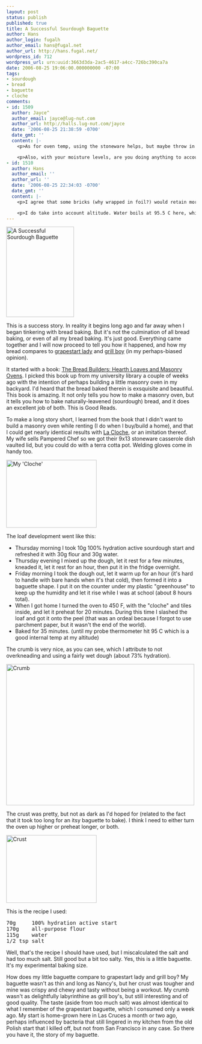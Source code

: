 ```yaml
---
layout: post
status: publish
published: true
title: A Successful Sourdough Baguette
author: Hans
author_login: fugalh
author_email: hans@fugal.net
author_url: http://hans.fugal.net/
wordpress_id: 712
wordpress_url: urn:uuid:3663d3da-2ac5-4617-a4cc-726bc390ca7a
date: 2006-08-25 19:06:00.000000000 -07:00
tags:
- sourdough
- bread
- baguette
- cloche
comments:
- id: 1509
  author: Jayce^
  author_email: jayce@lug-nut.com
  author_url: http://halls.lug-nut.com/jayce
  date: '2006-08-25 21:38:59 -0700'
  date_gmt: ''
  content: |-
    <p>As for oven temp, using the stoneware helps, but maybe throw in couple hearth bricks wrapped in foil in the bottom when you start your preheat.  It'll even out the heat even more than just the stoneware, especially in an oven that fluctuates a lot (as we know, they all do).</p>

    <p>Also, with your moisture levels, are you doing anything to account for your elevation difference?  Do you think that might be effecting your crust, as the time for the water to heat/boil changes?</p>
- id: 1510
  author: Hans
  author_email: ''
  author_url: ''
  date: '2006-08-25 22:34:03 -0700'
  date_gmt: ''
  content: |-
    <p>I agree that some bricks (why wrapped in foil?) would retain more heat, but it would also take much longer to preheat. And once preheated it needs time to come to equilibrium. For one loaf, I think the heat retained by the stoneware and tiles is more than enough. I think it will work well with either a little longer preheat (to let the stoneware get to full heat and equilibrium), or a higher temperature (brick ovens get much hotter than a regular oven, although the air temp inside is roughly 400-450 the walls/hearth are much hotter).</p>

    <p>I do take into account altitude. Water boils at 95.5 C here, which is why I set the probe thermometer at 95. If the bread gets to 96+ then it's way overcooked and will be dry and stale quickly. At lower elevations you generally cook to 96 C anyway, though, because the bread is done then, so I'm not sure if anything changes there. However the crust gets much hotter than the boiling point of water so from that perspective it's pretty much irrelevant.</p>
---
```

<p><a href="http://www.flickr.com/photos/fugalh/224824890/" title="Photo Sharing"><img src="http://static.flickr.com/69/224824890_5b5e7611a4_m.jpg" width="180" height="240" alt="A Successful Sourdough Baguette" /></a></p>

<p>This is a success story. In reality it begins long ago and far away when I
began tinkering with bread baking. But it's not the culmination of all bread
baking, or even of all my bread baking. It's just good. Everything came
together and I will now proceed to tell you how it happened, and how my bread
compares to <a href="http://www.labreabakery.com/">grapestart lady</a> and <a href="http://www.mesagrill.com/">grill
boy</a> (in my perhaps-biased opinion).</p>

<p>It started with a book: <a href="http://www.amazon.com/gp/product/1890132055/104-6392959-9493511?v=glance&amp;n=283155">The Bread Builders: Hearth Loaves and Masonry
Ovens</a>.
I picked this book up from my university library a couple of weeks ago with the
intention of perhaps building a little masonry oven in my backyard. I'd heard
that the bread baked therein is exsquisite and beautiful. This book is amazing.
It not only tells you how to make a masonry oven, but it tells you how to bake
naturally-leavened (sourdough) bread, and it does an excellent job of both.
This is Good Reads. </p>

<p>To make a long story short, I learned from the book that I didn't want to build
a masonry oven while renting (I do when I buy/build a home), and that I could
get nearly identical results with <a href="http://www.amazon.com/Sassafras-Cloche-Brick/dp/B00004S1D5/sr=8-1/qid=1156553253/ref=pd_bbs_1/104-6392959-9493511?ie=UTF8">La
Cloche</a>,
or an imitation thereof. My wife sells Pampered Chef so we got their 9x13
stoneware casserole dish vaulted lid, but you could do with a terra cotta pot.
Welding gloves come in handy too.</p>

<p><a href="http://www.flickr.com/photos/fugalh/224824753/" title="Photo Sharing"><img src="http://static.flickr.com/66/224824753_fb6a7f34d2_m.jpg" width="240" height="180" alt="My 'Cloche'" /></a></p>

<p>The loaf development went like this:</p>

<ul>
<li>Thursday morning I took 10g 100% hydration active sourdough start and refreshed it with 30g flour and 30g water. </li>
<li>Thursday evening I mixed up the dough, let it rest for a few minutes, kneaded it, let it rest for an hour, then put it in the fridge overnight.</li>
<li>Friday morning I took the dough out, let it warm up for an hour (it's hard to handle with bare hands when it's that cold), then formed it into a baguette shape. I put it on the counter under my plastic "greenhouse" to keep up the humidity and let it rise while I was at school (about 8 hours total).</li>
<li>When I got home I turned the oven to 450 F, with the "cloche" and tiles inside, and let it preheat for 20 minutes. During this time I slashed the loaf and got it onto the peel (that was an ordeal because I forgot to use parchment paper, but it wasn't the end of the world). </li>
<li>Baked for 35 minutes. (until my probe thermometer hit 95 C which is a good internal temp at my altitude)</li>
</ul>

<p>The crumb is very nice, as you can see, which I attribute to not overkneading and using a fairly wet dough (about 73% hydration).</p>

<p><a href="http://www.flickr.com/photos/fugalh/224823928/" title="Photo Sharing"><img src="http://static.flickr.com/86/224823928_8e8f484b89.jpg" width="500" height="375" alt="Crumb" /></a></p>

<p>The crust was pretty, but not as dark as I'd hoped for (related to the fact that it took too long for an itsy baguette to bake). I think I need to either turn the oven up higher or preheat longer, or both.</p>

<p><a href="http://www.flickr.com/photos/fugalh/224824805/" title="Photo Sharing"><img src="http://static.flickr.com/61/224824805_7af0f93908_m.jpg" width="240" height="180" alt="Crust" /></a></p>

<p>This is the recipe I used:</p>

<pre>
70g     100% hydration active start
170g    all-purpose flour
115g    water
1/2 tsp salt
</pre>

<p>Well, that's the recipe I should have used, but I miscalculated the salt and
had too much salt. Still good but a bit too salty. Yes, this is a little
baguette. It's my experimental baking size.</p>

<p>How does my little baguette compare to grapestart lady and grill boy? My
baguette wasn't as thin and long as Nancy's, but her crust was tougher and mine
was crispy and chewy and tasty without being a workout. My crumb wasn't as
delightfully labyrinthine as grill boy's, but still interesting and of good
quality. The taste (aside from too much salt) was almost identical to what I
remember of the grapestart baguette, which I consumed only a week ago. My start
is home-grown here in Las Cruces a month or two ago, perhaps influenced by
bacteria that still lingered in my kitchen from the old Polish start that I
killed off, but not from San Francisco in any case. So there you have it, the
story of my baguette.</p>
